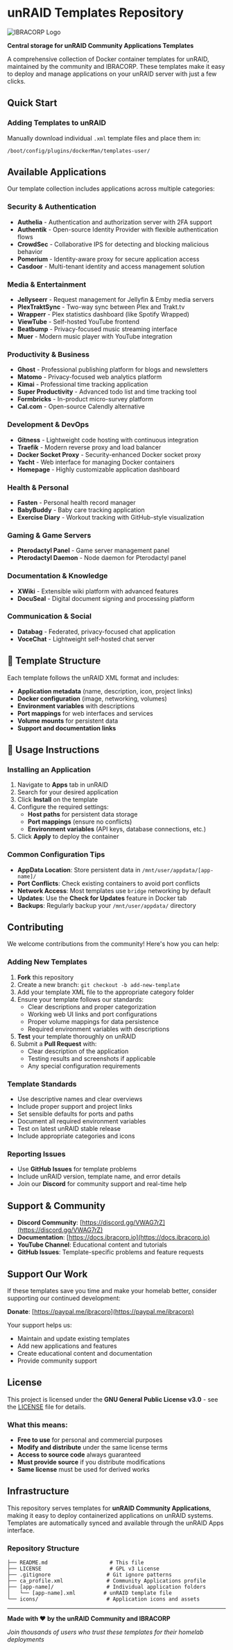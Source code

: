 # unRAID Templates Repository

![IBRACORP Logo](https://raw.githubusercontent.com/ibracorp/unraid-templates/master/IBRACORP_Logo.png)

**Central storage for unRAID Community Applications Templates**

A comprehensive collection of Docker container templates for unRAID, maintained by the community and IBRACORP. These templates make it easy to deploy and manage applications on your unRAID server with just a few clicks.

## Quick Start

### Adding Templates to unRAID

Manually download individual `.xml` template files and place them in:
```
/boot/config/plugins/dockerMan/templates-user/
```

## Available Applications

Our template collection includes applications across multiple categories:

### Security & Authentication
- **Authelia** - Authentication and authorization server with 2FA support
- **Authentik** - Open-source Identity Provider with flexible authentication flows  
- **CrowdSec** - Collaborative IPS for detecting and blocking malicious behavior
- **Pomerium** - Identity-aware proxy for secure application access
- **Casdoor** - Multi-tenant identity and access management solution

### Media & Entertainment
- **Jellyseerr** - Request management for Jellyfin & Emby media servers
- **PlexTraktSync** - Two-way sync between Plex and Trakt.tv
- **Wrapperr** - Plex statistics dashboard (like Spotify Wrapped)
- **ViewTube** - Self-hosted YouTube frontend
- **Beatbump** - Privacy-focused music streaming interface
- **Muer** - Modern music player with YouTube integration

### Productivity & Business
- **Ghost** - Professional publishing platform for blogs and newsletters
- **Matomo** - Privacy-focused web analytics platform
- **Kimai** - Professional time tracking application
- **Super Productivity** - Advanced todo list and time tracking tool
- **Formbricks** - In-product micro-survey platform
- **Cal.com** - Open-source Calendly alternative

### Development & DevOps
- **Gitness** - Lightweight code hosting with continuous integration
- **Traefik** - Modern reverse proxy and load balancer
- **Docker Socket Proxy** - Security-enhanced Docker socket proxy
- **Yacht** - Web interface for managing Docker containers
- **Homepage** - Highly customizable application dashboard

### Health & Personal
- **Fasten** - Personal health record manager
- **BabyBuddy** - Baby care tracking application
- **Exercise Diary** - Workout tracking with GitHub-style visualization

### Gaming & Game Servers
- **Pterodactyl Panel** - Game server management panel
- **Pterodactyl Daemon** - Node daemon for Pterodactyl panel

### Documentation & Knowledge
- **XWiki** - Extensible wiki platform with advanced features
- **DocuSeal** - Digital document signing and processing platform

### Communication & Social
- **Databag** - Federated, privacy-focused chat application
- **VoceChat** - Lightweight self-hosted chat server

## 🔧 Template Structure

Each template follows the unRAID XML format and includes:

- **Application metadata** (name, description, icon, project links)
- **Docker configuration** (image, networking, volumes)
- **Environment variables** with descriptions
- **Port mappings** for web interfaces and services
- **Volume mounts** for persistent data
- **Support and documentation links**

## 📖 Usage Instructions

### Installing an Application

1. Navigate to **Apps** tab in unRAID
2. Search for your desired application
3. Click **Install** on the template
4. Configure the required settings:
   - **Host paths** for persistent data storage
   - **Port mappings** (ensure no conflicts)
   - **Environment variables** (API keys, database connections, etc.)
5. Click **Apply** to deploy the container

### Common Configuration Tips

- **AppData Location**: Store persistent data in `/mnt/user/appdata/[app-name]/`
- **Port Conflicts**: Check existing containers to avoid port conflicts
- **Network Access**: Most templates use `bridge` networking by default
- **Updates**: Use the **Check for Updates** feature in Docker tab
- **Backups**: Regularly backup your `/mnt/user/appdata/` directory

## Contributing

We welcome contributions from the community! Here's how you can help:

### Adding New Templates

1. **Fork** this repository
2. Create a new branch: `git checkout -b add-new-template`
3. Add your template XML file to the appropriate category folder
4. Ensure your template follows our standards:
   - Clear descriptions and proper categorization
   - Working web UI links and port configurations
   - Proper volume mappings for data persistence
   - Required environment variables with descriptions
5. **Test** your template thoroughly on unRAID
6. Submit a **Pull Request** with:
   - Clear description of the application
   - Testing results and screenshots if applicable
   - Any special configuration requirements

### Template Standards

- Use descriptive names and clear overviews
- Include proper support and project links
- Set sensible defaults for ports and paths
- Document all required environment variables
- Test on latest unRAID stable release
- Include appropriate categories and icons

### Reporting Issues

- Use **GitHub Issues** for template problems
- Include unRAID version, template name, and error details
- Join our **Discord** for community support and real-time help

## Support & Community

- **Discord Community**: [https://discord.gg/VWAG7rZ](https://discord.gg/VWAG7rZ)
- **Documentation**: [https://docs.ibracorp.io](https://docs.ibracorp.io)  
- **YouTube Channel**: Educational content and tutorials
- **GitHub Issues**: Template-specific problems and feature requests

## Support Our Work

If these templates save you time and make your homelab better, consider supporting our continued development:

**Donate**: [https://paypal.me/ibracorp](https://paypal.me/ibracorp)

Your support helps us:
- Maintain and update existing templates
- Add new applications and features  
- Create educational content and documentation
- Provide community support

## License

This project is licensed under the **GNU General Public License v3.0** - see the [LICENSE](LICENSE) file for details.

### What this means:
- **Free to use** for personal and commercial purposes
- **Modify and distribute** under the same license terms
- **Access to source code** always guaranteed
- **Must provide source** if you distribute modifications
- **Same license** must be used for derived works

## Infrastructure

This repository serves templates for **unRAID Community Applications**, making it easy to deploy containerized applications on unRAID systems. Templates are automatically synced and available through the unRAID Apps interface.

### Repository Structure
```
├── README.md                    # This file
├── LICENSE                      # GPL v3 License
├── .gitignore                  # Git ignore patterns
├── ca_profile.xml              # Community Applications profile
├── [app-name]/                 # Individual application folders
│   └── [app-name].xml         # unRAID template file
└── icons/                      # Application icons and assets
```

---

**Made with ❤️ by the unRAID Community and IBRACORP**

*Join thousands of users who trust these templates for their homelab deployments*